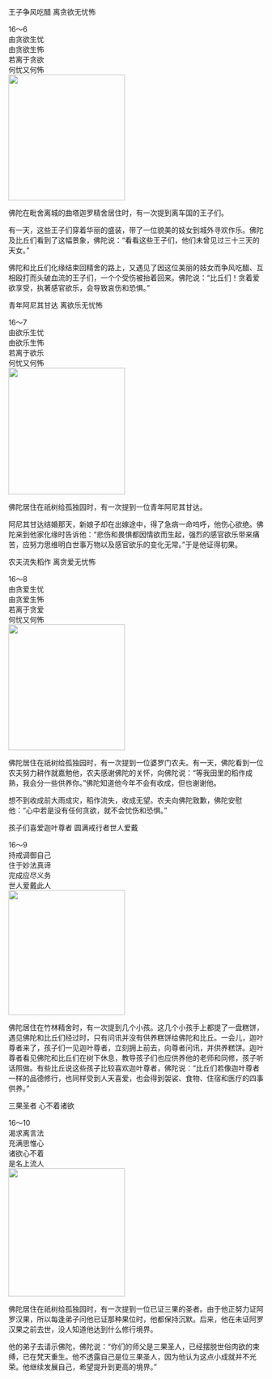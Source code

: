王子争风吃醋 离贪欲无忧怖

<div class="e2">
<div>
16～6<br>
 由贪欲生忧<br>
 由贪欲生怖<br>
 若离于贪欲<br>
 何忧又何怖
</div>
<img src="images/fjj-65-1.jpg" width="230" height="248"/>
</div>

佛陀在毗舍离城的曲塔迦罗精舍居住时，有一次提到离车国的王子们。

有一天，这些王子们穿着华丽的盛装，带了一位貌美的妓女到城外寻欢作乐。佛陀及比丘们看到了这幅景象，佛陀说：“看看这些王子们，他们未曾见过三十三天的天女。”

佛陀和比丘们化缘结束回精舍的路上，又遇见了因这位美丽的妓女而争风吃醋、互相殴打而头破血流的王子们，一个个受伤被抬着回来。佛陀说：“比丘们！贪着爱欲享受，执著感官欲乐，会导致哀伤和恐惧。”

青年阿尼其甘达 离欲乐无忧怖

<div class="e2">
<div>
16～7<br>
 由欲乐生忧<br>
 由欲乐生怖<br>
 若离于欲乐<br>
 何忧又何怖
</div>
<img src="images/fjj-65-2.jpg" width="230" height="250"/>
</div>

佛陀居住在祇树给孤独园时，有一次提到一位青年阿尼其甘达。

阿尼其甘达结婚那天，新娘子却在出嫁途中，得了急病一命呜呼，他伤心欲绝。佛陀来到他家化缘时告诉他：“悲伤和畏惧都因情欲而生起，强烈的感官欲乐带来痛苦，应努力思维明白世事万物以及感官欲乐的变化无常。”于是他证得初果。

农夫流失稻作 离贪爱无忧怖

<div class="e2">
<div>
16～8<br>
 由贪爱生忧<br>
 由贪爱生怖<br>
 若离于贪爱<br>
 何忧又何怖
</div>
<img src="images/fjj-65-3.jpg" width="230" height="248"/>
</div>

佛陀居住在祇树给孤独园时，有一次提到一位婆罗门农夫。有一天，佛陀看到一位农夫努力耕作就嘉勉他，农夫感谢佛陀的关怀，向佛陀说：“等我田里的稻作成熟，我会分一些供养你。”佛陀知道他今年不会有收成，但也谢谢他。

想不到收成前大雨成灾，稻作流失，收成无望。农夫向佛陀致歉，佛陀安慰他：“心中若是没有任何贪欲，就不会忧伤和恐惧。”

孩子们喜爱迦叶尊者 圆满戒行者世人爱戴

<div class="e2">
<div>
16～9<br>
 持戒调御自己<br>
 住于妙法真谛<br>
 完成应尽义务<br>
 世人爱戴此人
</div>
<img src="images/fjj-65-4.jpg" width="230" height="246"/>
</div>

佛陀居住在竹林精舍时，有一次提到几个小孩。这几个小孩手上都提了一盘糕饼，遇见佛陀和比丘们经过时，只有问讯并没有供养糕饼给佛陀和比丘。一会儿，迦叶尊者来了，孩子们一见迦叶尊者，立刻拥上前去，向尊者问讯，并供养糕饼。迦叶尊者看见佛陀和比丘们在树下休息，教导孩子们也应供养他的老师和同修，孩子听话照做。有些比丘说这些孩子比较喜欢迦叶尊者，佛陀说：“比丘们若像迦叶尊者一样的品德修行，也同样受到人天喜爱，也会得到袈裟、食物、住宿和医疗的四事供养。”

三果圣者 心不着诸欲

<div class="e2">
<div>
16～10<br>
 渴求离言法<br>
 充满思惟心<br>
 诸欲心不着<br>
 是名上流人
</div>
<img src="images/fjj-65-5.jpg" width="230" height="253"/>
</div>

佛陀居住在祇树给孤独园时，有一次提到一位已证三果的圣者。由于他正努力证阿罗汉果，所以每逢弟子问他已证那种果位时，他都保持沉默。后来，他在未证阿罗汉果之前去世，没人知道他达到什么修行境界。

他的弟子去请示佛陀，佛陀说：“你们的师父是三果圣人，已经摆脱世俗肉欲的束缚，已在梵天重生。他不透露自己是位三果圣人，因为他认为这点小成就并不光荣。他继续发展自己，希望提升到更高的境界。”
